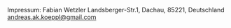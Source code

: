 Impressum:
Fabian Wetzler
Landsberger-Str.1, Dachau, 85221, Deutschland
andreas.ak.koeppl@gmail.com
